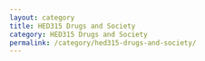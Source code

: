 ```yaml
---
layout: category
title: HED315 Drugs and Society
category: HED315 Drugs and Society
permalink: /category/hed315-drugs-and-society/
---
```

